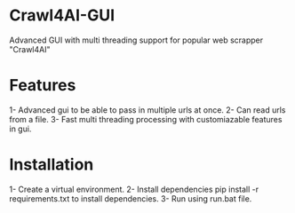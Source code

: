 # Crawl4AI-GUI
Advanced GUI with multi threading support for popular web scrapper "Crawl4AI"
# Features
1- Advanced gui to be able to pass in multiple urls at once.
2- Can read urls from a file.
3- Fast multi threading processing with customiazable features in gui.
# Installation
1- Create a virtual environment.
2- Install dependencies pip install -r requirements.txt to install dependencies.
3- Run using run.bat file.
